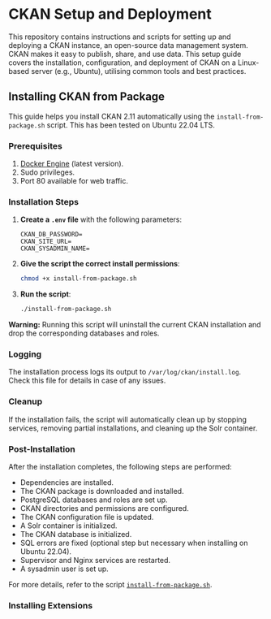 # CKAN Setup and Deployment

This repository contains instructions and scripts for setting up and deploying a CKAN instance, an open-source data management system. CKAN makes it easy to publish, share, and use data. This setup guide covers the installation, configuration, and deployment of CKAN on a Linux-based server (e.g., Ubuntu), utilising common tools and best practices.

## Installing CKAN from Package

This guide helps you install CKAN 2.11 automatically using the `install-from-package.sh` script. This has been tested on Ubuntu 22.04 LTS.


### Prerequisites

1. [Docker Engine](https://docs.docker.com/engine/install/ubuntu/) (latest version).
2. Sudo privileges.
3. Port 80 available for web traffic. 


### Installation Steps

1. **Create a `.env` file** with the following parameters:
    ```env
    CKAN_DB_PASSWORD=
    CKAN_SITE_URL=
    CKAN_SYSADMIN_NAME=
    ```

2. **Give the script the correct install permissions**:
    ```sh
    chmod +x install-from-package.sh
    ```

3. **Run the script**:
    ```sh
    ./install-from-package.sh
    ```

**Warning:** Running this script will uninstall the current CKAN installation and drop the corresponding databases and roles.

### Logging

The installation process logs its output to `/var/log/ckan/install.log`. Check this file for details in case of any issues.

### Cleanup

If the installation fails, the script will automatically clean up by stopping services, removing partial installations, and cleaning up the Solr container.

### Post-Installation

After the installation completes, the following steps are performed:
- Dependencies are installed.
- The CKAN package is downloaded and installed.
- PostgreSQL databases and roles are set up.
- CKAN directories and permissions are configured.
- The CKAN configuration file is updated.
- A Solr container is initialized.
- The CKAN database is initialized.
- SQL errors are fixed (optional step but necessary when installing on Ubuntu 22.04).
- Supervisor and Nginx services are restarted.
- A sysadmin user is set up.

For more details, refer to the script [`install-from-package.sh`](install-from-package.sh).

### Installing Extensions 
